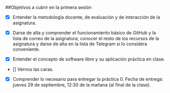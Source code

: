##Objetivos a cubrir en la primera sesión

 - [x] Entender la metodología docente, de evaluación y de interacción de la asignatura.

 - [x] Darse de alta y comprender el funcionamiento básico de GitHub y la lista de correo de la asignatura; conocer el resto de los recursos de la asignatura y darse de alta en la lista de Telegram si lo considera conveniente. 
 - [x] Entender el concepto de software libre y su aplicación práctica en clase. 

 - [] Vernos las caras.

 - [x] Comprender lo necesario para entregar la práctica 0. Fecha de entrega: jueves 29 de septiembre, 12:30 de la mañana (al final de la clase). 
